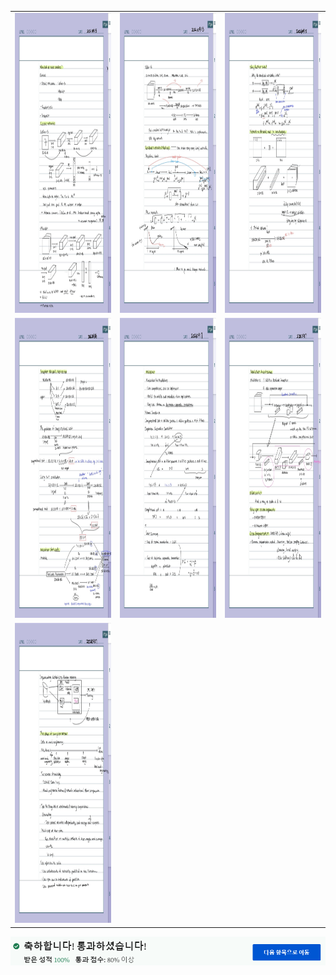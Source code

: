 

<table>
  
  <tr>
    <td><img src="https://github.com/yelim421/2021-google-ml-bootcamp/blob/91a64cc99cc514ea172eb7360005cab01d497eca/coursera/11Deep%20convolutional%20models%20:%20case%20studies(Week%206)/11-1.jpg" width=310 height=480></td>
    <td><img src="https://github.com/yelim421/2021-google-ml-bootcamp/blob/91a64cc99cc514ea172eb7360005cab01d497eca/coursera/11Deep%20convolutional%20models%20:%20case%20studies(Week%206)/11-2.jpg" width=310 height=480></td>
    <td><img src="https://github.com/yelim421/2021-google-ml-bootcamp/blob/91a64cc99cc514ea172eb7360005cab01d497eca/coursera/11Deep%20convolutional%20models%20:%20case%20studies(Week%206)/11-3.jpg" width=310 height=480></td>
  </tr>
  
  <tr>
    <td><img src="https://github.com/yelim421/2021-google-ml-bootcamp/blob/91a64cc99cc514ea172eb7360005cab01d497eca/coursera/11Deep%20convolutional%20models%20:%20case%20studies(Week%206)/11-4.jpg" width=310 height=480></td>
    <td><img src="https://github.com/yelim421/2021-google-ml-bootcamp/blob/91a64cc99cc514ea172eb7360005cab01d497eca/coursera/11Deep%20convolutional%20models%20:%20case%20studies(Week%206)/11-5.jpg" width=310 height=480></td>
    <td><img src="https://github.com/yelim421/2021-google-ml-bootcamp/blob/91a64cc99cc514ea172eb7360005cab01d497eca/coursera/11Deep%20convolutional%20models%20:%20case%20studies(Week%206)/11-6.jpg" width=310 height=480></td>
  </tr>
  
   <tr>
    <td><img src="https://github.com/yelim421/2021-google-ml-bootcamp/blob/91a64cc99cc514ea172eb7360005cab01d497eca/coursera/11Deep%20convolutional%20models%20:%20case%20studies(Week%206)/11-7.jpg" width=310 height=480></td>

  </tr>
  
 </table>
 <td><img src="https://github.com/yelim421/2021-google-ml-bootcamp/blob/1160c72ff264c8bdaa1744713cb8759dea71eb57/coursera/06Optimization%20Algorithms(Week4)/week6.PNG"></td>



